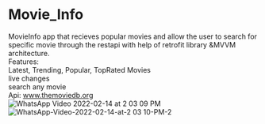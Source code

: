 # Movie_Info
MovieInfo app  that recieves popular movies and allow the user to search for specific movie through the restapi with help of retrofit library &MVVM architecture.<br>
Features:<br>
   Latest, Trending, Popular, TopRated Movies<br>
   live changes<br>
   search any movie<br>
Api: www.themoviedb.org<br>
![WhatsApp Video 2022-02-14 at 2 03 09 PM](https://user-images.githubusercontent.com/65595381/153833132-b32b6e70-6e50-48bf-898c-4db78bcc197b.gif)
![WhatsApp-Video-2022-02-14-at-2 03 10-PM-_2_](https://user-images.githubusercontent.com/65595381/153834371-95527650-a44b-4268-b363-cec8c8a2f687.gif)



